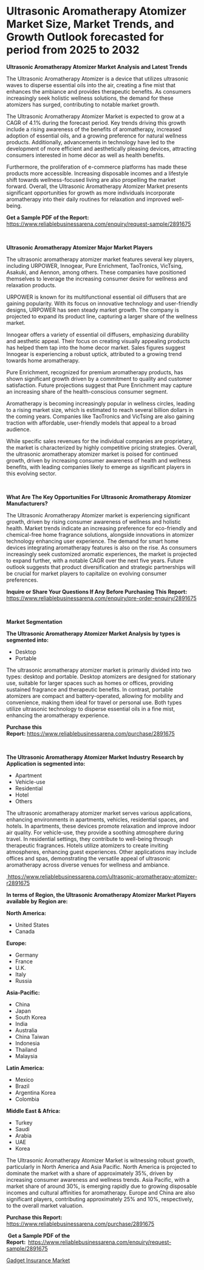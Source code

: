 <p><h1>Ultrasonic Aromatherapy Atomizer Market Size, Market Trends, and Growth Outlook forecasted for period from 2025 to 2032</h1></p><p><strong>Ultrasonic Aromatherapy Atomizer Market Analysis and Latest Trends</strong></p>
<p><p>The Ultrasonic Aromatherapy Atomizer is a device that utilizes ultrasonic waves to disperse essential oils into the air, creating a fine mist that enhances the ambiance and provides therapeutic benefits. As consumers increasingly seek holistic wellness solutions, the demand for these atomizers has surged, contributing to notable market growth.</p><p>The Ultrasonic Aromatherapy Atomizer Market is expected to grow at a CAGR of 4.1% during the forecast period. Key trends driving this growth include a rising awareness of the benefits of aromatherapy, increased adoption of essential oils, and a growing preference for natural wellness products. Additionally, advancements in technology have led to the development of more efficient and aesthetically pleasing devices, attracting consumers interested in home décor as well as health benefits. </p><p>Furthermore, the proliferation of e-commerce platforms has made these products more accessible. Increasing disposable incomes and a lifestyle shift towards wellness-focused living are also propelling the market forward. Overall, the Ultrasonic Aromatherapy Atomizer Market presents significant opportunities for growth as more individuals incorporate aromatherapy into their daily routines for relaxation and improved well-being.</p></p>
<p><strong>Get a Sample PDF of the Report:&nbsp;</strong> <a href="https://www.reliablebusinessarena.com/enquiry/request-sample/2891675?utm_campaign=3173&utm_medium=2&utm_source=Github&utm_content=ia&utm_term=14032025&utm_id=ultrasonic-aromatherapy-atomizer">https://www.reliablebusinessarena.com/enquiry/request-sample/2891675</a></p>
<p>&nbsp;</p>
<p><strong>Ultrasonic Aromatherapy Atomizer Major Market Players</strong></p>
<p><p>The ultrasonic aromatherapy atomizer market features several key players, including URPOWER, Innogear, Pure Enrichment, TaoTronics, VicTsing, Asakuki, and Aennon, among others. These companies have positioned themselves to leverage the increasing consumer desire for wellness and relaxation products.</p><p>URPOWER is known for its multifunctional essential oil diffusers that are gaining popularity. With its focus on innovative technology and user-friendly designs, URPOWER has seen steady market growth. The company is projected to expand its product line, capturing a larger share of the wellness market.</p><p>Innogear offers a variety of essential oil diffusers, emphasizing durability and aesthetic appeal. Their focus on creating visually appealing products has helped them tap into the home decor market. Sales figures suggest Innogear is experiencing a robust uptick, attributed to a growing trend towards home aromatherapy.</p><p>Pure Enrichment, recognized for premium aromatherapy products, has shown significant growth driven by a commitment to quality and customer satisfaction. Future projections suggest that Pure Enrichment may capture an increasing share of the health-conscious consumer segment.</p><p>Aromatherapy is becoming increasingly popular in wellness circles, leading to a rising market size, which is estimated to reach several billion dollars in the coming years. Companies like TaoTronics and VicTsing are also gaining traction with affordable, user-friendly models that appeal to a broad audience.</p><p>While specific sales revenues for the individual companies are proprietary, the market is characterized by highly competitive pricing strategies. Overall, the ultrasonic aromatherapy atomizer market is poised for continued growth, driven by increasing consumer awareness of health and wellness benefits, with leading companies likely to emerge as significant players in this evolving sector.</p></p>
<p>&nbsp;</p>
<p><strong>What Are The Key Opportunities For Ultrasonic Aromatherapy Atomizer Manufacturers?</strong></p>
<p><p>The Ultrasonic Aromatherapy Atomizer market is experiencing significant growth, driven by rising consumer awareness of wellness and holistic health. Market trends indicate an increasing preference for eco-friendly and chemical-free home fragrance solutions, alongside innovations in atomizer technology enhancing user experience. The demand for smart home devices integrating aromatherapy features is also on the rise. As consumers increasingly seek customized aromatic experiences, the market is projected to expand further, with a notable CAGR over the next five years. Future outlook suggests that product diversification and strategic partnerships will be crucial for market players to capitalize on evolving consumer preferences.</p></p>
<p><strong>Inquire or Share Your Questions If Any Before Purchasing This Report:</strong> <a href="https://www.reliablebusinessarena.com/enquiry/pre-order-enquiry/2891675?utm_campaign=3173&utm_medium=2&utm_source=Github&utm_content=ia&utm_term=14032025&utm_id=ultrasonic-aromatherapy-atomizer">https://www.reliablebusinessarena.com/enquiry/pre-order-enquiry/2891675</a></p>
<p>&nbsp;</p>
<p><strong>Market Segmentation</strong></p>
<p><strong>The Ultrasonic Aromatherapy Atomizer Market Analysis by types is segmented into:</strong></p>
<p><ul><li>Desktop</li><li>Portable</li></ul></p>
<p><p>The ultrasonic aromatherapy atomizer market is primarily divided into two types: desktop and portable. Desktop atomizers are designed for stationary use, suitable for larger spaces such as homes or offices, providing sustained fragrance and therapeutic benefits. In contrast, portable atomizers are compact and battery-operated, allowing for mobility and convenience, making them ideal for travel or personal use. Both types utilize ultrasonic technology to disperse essential oils in a fine mist, enhancing the aromatherapy experience.</p></p>
<p><strong>Purchase this Report:&nbsp;</strong><a href="https://www.reliablebusinessarena.com/purchase/2891675?utm_campaign=3173&utm_medium=2&utm_source=Github&utm_content=ia&utm_term=14032025&utm_id=ultrasonic-aromatherapy-atomizer">https://www.reliablebusinessarena.com/purchase/2891675</a></p>
<p>&nbsp;</p>
<p><strong>The Ultrasonic Aromatherapy Atomizer Market Industry Research by Application is segmented into:</strong></p>
<p><ul><li>Apartment</li><li>Vehicle-use</li><li>Residential</li><li>Hotel</li><li>Others</li></ul></p>
<p><p>The ultrasonic aromatherapy atomizer market serves various applications, enhancing environments in apartments, vehicles, residential spaces, and hotels. In apartments, these devices promote relaxation and improve indoor air quality. For vehicle-use, they provide a soothing atmosphere during travel. In residential settings, they contribute to well-being through therapeutic fragrances. Hotels utilize atomizers to create inviting atmospheres, enhancing guest experiences. Other applications may include offices and spas, demonstrating the versatile appeal of ultrasonic aromatherapy across diverse venues for wellness and ambiance.</p></p>
<p><a href="https://www.reliablebusinessarena.com/ultrasonic-aromatherapy-atomizer-r2891675?utm_campaign=3173&utm_medium=2&utm_source=Github&utm_content=ia&utm_term=14032025&utm_id=ultrasonic-aromatherapy-atomizer">&nbsp;https://www.reliablebusinessarena.com/ultrasonic-aromatherapy-atomizer-r2891675</a></p>
<p><strong>In terms of Region, the Ultrasonic Aromatherapy Atomizer Market Players available by Region are:</strong></p>
<p>
    <p> <strong> North America: </strong>
        <ul>
            <li>United States</li>
            <li>Canada</li>
        </ul>
        </p> 
    <p> <strong> Europe: </strong>
        <ul>
            <li>Germany</li>
            <li>France</li>
            <li>U.K.</li>
            <li>Italy</li>
            <li>Russia</li>
        </ul>
        </p> 
    <p> <strong> Asia-Pacific: </strong>
        <ul>
            <li>China</li>
            <li>Japan</li>
            <li>South Korea</li>
            <li>India</li>
            <li>Australia</li>
            <li>China Taiwan</li>
            <li>Indonesia</li>
            <li>Thailand</li>
            <li>Malaysia</li>
        </ul>
        </p> 
    <p> <strong> Latin America: </strong>
        <ul>
            <li>Mexico</li>
            <li>Brazil</li>
            <li>Argentina Korea</li>
            <li>Colombia</li>
        </ul>
        </p> 
    <p> <strong> Middle East & Africa: </strong>
        <ul>
            <li>Turkey</li>
            <li>Saudi</li>
            <li>Arabia</li>
            <li>UAE</li>
            <li>Korea</li>
        </ul>
    </p>
    </p>
<p><p>The Ultrasonic Aromatherapy Atomizer Market is witnessing robust growth, particularly in North America and Asia Pacific. North America is projected to dominate the market with a share of approximately 35%, driven by increasing consumer awareness and wellness trends. Asia Pacific, with a market share of around 30%, is emerging rapidly due to growing disposable incomes and cultural affinities for aromatherapy. Europe and China are also significant players, contributing approximately 25% and 10%, respectively, to the overall market valuation.</p></p>
<p><strong>Purchase this Report: </strong><a href="https://www.reliablebusinessarena.com/purchase/2891675?utm_campaign=3173&utm_medium=2&utm_source=Github&utm_content=ia&utm_term=14032025&utm_id=ultrasonic-aromatherapy-atomizer">https://www.reliablebusinessarena.com/purchase/2891675</a></p>
<p>&nbsp;<strong>Get a Sample PDF of the Report:&nbsp;&nbsp;</strong><a href="https://www.reliablebusinessarena.com/enquiry/request-sample/2891675?utm_campaign=3173&utm_medium=2&utm_source=Github&utm_content=ia&utm_term=14032025&utm_id=ultrasonic-aromatherapy-atomizer">https://www.reliablebusinessarena.com/enquiry/request-sample/2891675</a></p>
<p><strong></strong></p>
<p><p><a href="https://github.com/saklpelzami95/Market-Research-Report-List-1/blob/main/gadget-insurance-market.md?utm_campaign=3173&utm_medium=2&utm_source=Github&utm_content=ia&utm_term=14032025&utm_id=ultrasonic-aromatherapy-atomizer">Gadget Insurance Market</a></p></p>